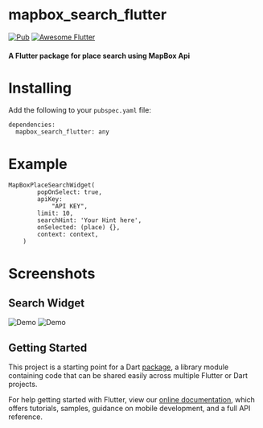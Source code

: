 # mapbox_search_flutter

[![Pub](https://img.shields.io/pub/v/mapbox_search_flutter)](https://pub.dartlang.org/packages/mapbox_search_flutter) <a href="https://flutterawesome.com/a-flutter-package-for-place-search-using-mapbox-api-and-for-static-map-image/">
   <img alt="Awesome Flutter" src="https://img.shields.io/badge/Awesome-Flutter-blue.svg?longCache=true&style=flat-square" />
</a>

#### A Flutter package for place search using MapBox Api

# Installing

Add the following to your `pubspec.yaml` file:

    dependencies:
      mapbox_search_flutter: any

# Example

    MapBoxPlaceSearchWidget(
            popOnSelect: true,
            apiKey:
                "API KEY",
            limit: 10,
            searchHint: 'Your Hint here',
            onSelected: (place) {},
            context: context,
        )

# Screenshots

## Search Widget

<img src="https://github.com/ketanchoyal/mapbox_search/raw/dev/Screenshots/search2.png" alt="Demo"/>

<img src="https://github.com/ketanchoyal/mapbox_search/raw/dev/Screenshots/search1.png" alt="Demo"/>

## Getting Started

This project is a starting point for a Dart
[package](https://flutter.dev/developing-packages/),
a library module containing code that can be shared easily across
multiple Flutter or Dart projects.

For help getting started with Flutter, view our 
[online documentation](https://flutter.dev/docs), which offers tutorials, 
samples, guidance on mobile development, and a full API reference.
